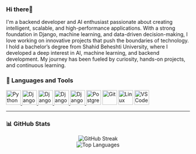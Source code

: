 ### Hi there👋

I'm a backend developer and AI enthusiast passionate about creating intelligent, scalable, and high-performance applications. With a strong foundation in Django, machine learning, and data-driven decision-making, I love working on innovative projects that push the boundaries of technology.
I hold a bachelor’s degree from Shahid Beheshti University, where I developed a deep interest in AI, machine learning, and backend development. My journey has been fueled by curiosity, hands-on projects, and continuous learning.

### 🧰 Languages and Tools

<p align="left">
  <a href="https://github.com/masoume-pasebani/Game-design_final_project" target="_blank">
    <img src="https://cdn.jsdelivr.net/gh/devicons/devicon/icons/python/python-original.svg" alt="Python" width="40" height="40"/>
  </a>
  <a href="https://github.com/masoume-pasebani/Generating-OCEL-from-CPN-files" target="_blank">
    <img src="https://cdn.jsdelivr.net/gh/devicons/devicon/icons/django/django-plain.svg" alt="Django" width="40" height="40"/>
  </a>
  <a href="https://github.com/masoume-pasebani/ML_NLP_project" target="_blank">
    <img src="https://cdn.jsdelivr.net/gh/devicons/devicon@latest/icons/jupyter/jupyter-original-wordmark.svg" alt="Django" width="40" height="40"/>
  </a>
  <a href="https://github.com/masoume-pasebani/SBU_gram" target="_blank">
    <img src="https://cdn.jsdelivr.net/gh/devicons/devicon@latest/icons/java/java-original-wordmark.svg" alt="Django" width="40" height="40"/>
          
  <a href="https://github.com/masoume-pasebani/project_of_roshan_company" target="_blank">
    <img src="https://cdn.jsdelivr.net/gh/devicons/devicon/icons/django/django-plain.svg" alt="Django" width="40" height="40"/>
  </a>
    <img src="https://cdn.jsdelivr.net/gh/devicons/devicon/icons/postgresql/postgresql-original.svg" width="40" height="40" alt="PostgreSQL"/>
  <img src="https://cdn.jsdelivr.net/gh/devicons/devicon/icons/git/git-original.svg" width="40" height="40" alt="Git"/>
  <img src="https://cdn.jsdelivr.net/gh/devicons/devicon/icons/linux/linux-original.svg" width="40" height="40" alt="Linux"/>
  <img src="https://cdn.jsdelivr.net/gh/devicons/devicon/icons/vscode/vscode-original.svg" width="40" height="40" alt="VS Code"/>
</p>



<p align="left">

</p>

---

### 📊 GitHub Stats

<p align="center">

  <img src="https://github-readme-streak-stats.herokuapp.com/?user=masoume-pasebani&theme=radical" alt="GitHub Streak"/>
  <br>
  <img src="https://github-readme-stats.vercel.app/api/top-langs/?username=masoume-pasebani&layout=compact&langs_count=6&theme=radical" alt="Top Languages"/>
</p>


